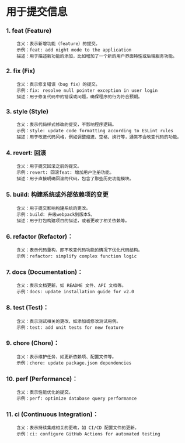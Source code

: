 # 用于提交信息

### 1. feat (Feature)

        含义：表示新增功能（feature）的提交。
        示例：feat: add night mode to the application
        描述：用于描述新功能的添加，比如增加了一个新的用户界面特性或后端服务功能。

### 2. fix (Fix)

        含义：表示修复错误（bug fix）的提交。
        示例：fix: resolve null pointer exception in user login
        描述：用于修复代码中的错误或问题，确保程序的行为符合预期。

### 3. style (Style)

        含义：表示代码样式修改的提交，不影响程序逻辑。
        示例：style: update code formatting according to ESLint rules
        描述：用于改进代码风格，例如调整缩进、空格、换行等，通常不会改变代码的功能。

### 4. revert:  回滚

        含义：用于提交回滚之前的提交。
        示例：revert: 回滚feat: 增加用户注册功能。
        描述：用于直接明确回滚的代码，包含了那些历史功能模块。

### 5. build:  构建系统或外部依赖项的变更

        含义：用于提交影响构建系统的更改。
        示例：build: 升级webpack到版本5。
        描述：用于打包构建项目的描述，或者更改了相关依赖等。

### 6. refactor (Refactor)：

        含义：表示代码重构，即不改变代码功能的情况下优化代码结构。
        示例：refactor: simplify complex function logic

### 7. docs (Documentation)：

        含义：表示文档更新，如 README 文件、API 文档等。
        示例：docs: update installation guide for v2.0

### 8. test (Test)：

        含义：表示测试相关的更改，如添加或修改测试用例。
        示例：test: add unit tests for new feature

### 9. chore (Chore)：

        含义：表示维护任务，如更新依赖项、配置文件等。
        示例：chore: update package.json dependencies

### 10. perf (Performance)：

        含义：表示性能优化的提交。
        示例：perf: optimize database query performance

### 11. ci (Continuous Integration)：

        含义：表示持续集成相关的更改，如 CI/CD 配置文件的更新。
        示例：ci: configure GitHub Actions for automated testing
